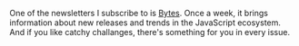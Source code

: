 One of the newsletters I subscribe to is [Bytes](https://ui.dev/newsletters/bytes/). Once a week, it brings information about new releases and trends in the JavaScript ecosystem. And if you like catchy challanges, there's something for you in every issue.
